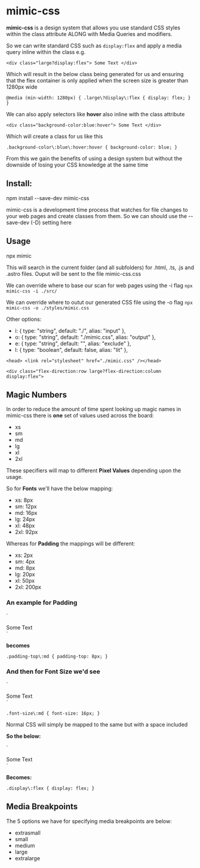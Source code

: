 # mimic-css

**mimic-css** is a design system that allows you use standard CSS styles within the class attribute ALONG with Media Queries and modifiers.

So we can write standard CSS such as `display:flex` and apply a media query inline within the class e.g.

`<div class="large?display:flex"> Some Text </div>`

Which will result in the below class being generated for us and ensuring that the flex container is only applied when the screen size is greater than 1280px wide

`@media (min-width: 1280px) {
.large\?display\:flex {
	display: flex;
	}
}`

We can also apply selectors like **hover** also inline with the class attribute

`<div class="background-color:blue:hover"> Some Text </div>`

Which will create a class for us like this

`.background-color\:blue\:hover:hover {
	background-color: blue;
}`

From this we gain the benefits of using a design system but without the downside of losing your CSS knowledge
at the same time

## Install:

npm install --save-dev mimic-css

mimic-css is a development time process that watches for file changes to your web pages and create classes from them. So
we can should use the --save-dev (-D) setting here

## Usage

npx mimic

This will search in the current folder (and all subfolders) for .html, .ts, .js and .astro files.
Ouput will be sent to the file mimic-css.css

We can override where to base our scan for web pages using the -i flag
`npx mimic-css -i ./src/ `

We can override where to outut our generated CSS file using the -o flag
`npx mimic-css -o ./styles/mimic.css `

Other options:

- i: { type: "string", default: "./", alias: "input" },
- o: { type: "string", default: "./mimic.css", alias: "output" },
- e: { type: "string", default: "", alias: "exclude" },
- l: { type: "boolean", default: false, alias: "lit" },

`<head> <link rel="stylesheet" href="./mimic.css" /></head>`

`<div class="flex-direction:row large?flex-direction:column display:flex">`

## Magic Numbers

In order to reduce the amount of time spent looking up magic names in mimic-css there
is **one** set of values used across the board:

<ul>
<li>xs</li>
<li>sm</li>
<li>md</li>
<li>lg</li>
<li>xl</li>
<li>2xl</li>
</ul>

These specifiers will map to different **Pixel Values** depending upon the usage.

So for **Fonts** we'll have the below mapping:

<ul>
<li>xs:     8px</li>
<li>sm:     12px</li>
<li>md:     16px</li>
<li>lg:     24px</li>
<li>xl:     48px</li>
<li>2xl:    92px</li>
</ul>

Whereas for **Padding** the mappings will be different:

<ul>
<li>xs:     2px</li>
<li>sm:     4px</li>
<li>md:     8px</li>
<li>lg:     20px</li>
<li>xl:     50px</li>
<li>2xl:    200px</li>
</ul>

### An example for Padding

`

<div class="padding-top:md"> Some Text </div>
`

**becomes**

`.padding-top\:md {
	padding-top: 8px;
}`

### And then for Font Size we'd see

`

<div class="font-size:md"> Some Text </div>
`

`.font-size\:md {
	font-size: 16px;
}`

Normal CSS will simply be mapped to the same but with a space included

**So the below:**

`

<div class="flex-direction:row"> Some Text</div>
`

**Becomes:**

`.display\:flex {
	display: flex;
}`

## Media Breakpoints

The 5 options we have for specifying media breakpoints are below:

<ul>
<li>extrasmall</li>
<li>small</li>
<li>medium</li>
<li>large</li>
<li>extralarge</li>
</ul>
